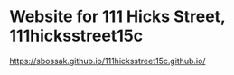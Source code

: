 # Website for 111 Hicks Street, 111hicksstreet15c

https://sbossak.github.io/111hicksstreet15c.github.io/
